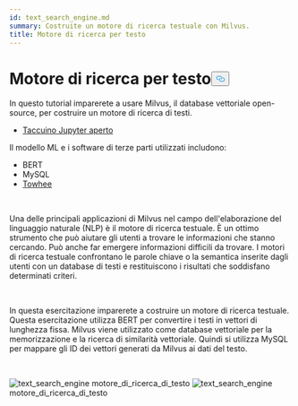 ```yaml
---
id: text_search_engine.md
summary: Costruite un motore di ricerca testuale con Milvus.
title: Motore di ricerca per testo
---
```

<h1 id="Text-Search-Engine" class="common-anchor-header">Motore di ricerca per testo<button data-href="#Text-Search-Engine" class="anchor-icon" translate="no">
      <svg translate="no"
        aria-hidden="true"
        focusable="false"
        height="20"
        version="1.1"
        viewBox="0 0 16 16"
        width="16"
      >
        <path
          fill="#0092E4"
          fill-rule="evenodd"
          d="M4 9h1v1H4c-1.5 0-3-1.69-3-3.5S2.55 3 4 3h4c1.45 0 3 1.69 3 3.5 0 1.41-.91 2.72-2 3.25V8.59c.58-.45 1-1.27 1-2.09C10 5.22 8.98 4 8 4H4c-.98 0-2 1.22-2 2.5S3 9 4 9zm9-3h-1v1h1c1 0 2 1.22 2 2.5S13.98 12 13 12H9c-.98 0-2-1.22-2-2.5 0-.83.42-1.64 1-2.09V6.25c-1.09.53-2 1.84-2 3.25C6 11.31 7.55 13 9 13h4c1.45 0 3-1.69 3-3.5S14.5 6 13 6z"
        ></path>
      </svg>
    </button></h1><p>In questo tutorial imparerete a usare Milvus, il database vettoriale open-source, per costruire un motore di ricerca di testi.</p>
<ul>
<li><a href="https://github.com/towhee-io/examples/tree/main/nlp/text_search">Taccuino Jupyter aperto</a></li>
</ul>
<p>Il modello ML e i software di terze parti utilizzati includono:</p>
<ul>
<li>BERT</li>
<li>MySQL</li>
<li><a href="https://towhee.io/">Towhee</a></li>
</ul>
<p><br/></p>
<p>Una delle principali applicazioni di Milvus nel campo dell'elaborazione del linguaggio naturale (NLP) è il motore di ricerca testuale. È un ottimo strumento che può aiutare gli utenti a trovare le informazioni che stanno cercando. Può anche far emergere informazioni difficili da trovare. I motori di ricerca testuale confrontano le parole chiave o la semantica inserite dagli utenti con un database di testi e restituiscono i risultati che soddisfano determinati criteri.</p>
<p><br/></p>
<p>In questa esercitazione imparerete a costruire un motore di ricerca testuale. Questa esercitazione utilizza BERT per convertire i testi in vettori di lunghezza fissa. Milvus viene utilizzato come database vettoriale per la memorizzazione e la ricerca di similarità vettoriale. Quindi si utilizza MySQL per mappare gli ID dei vettori generati da Milvus ai dati del testo.</p>
<p><br/></p>
<p>
  
   <span class="img-wrapper"> <img translate="no" src="/docs/v2.5.x/assets/text_search_engine.png" alt="text_search_engine" class="doc-image" id="text_search_engine" />
   </span> <span class="img-wrapper"> <span>motore_di_ricerca_di_testo</span> </span> <span class="img-wrapper"> <img translate="no" src="/docs/v2.5.x/assets/text_search_engine_demo.png" alt="text_search_engine" class="doc-image" id="text_search_engine" /><span>motore_di_ricerca_di_testo</span> </span></p>

